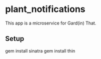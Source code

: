 # plant_notifications

This app is a microservice for Gard(in) That. 

## Setup

gem install sinatra
gem install thin

